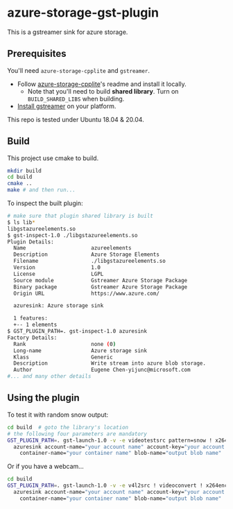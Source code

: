 # azure-storage-gst-plugin

This is a gstreamer sink for azure storage.

## Prerequisites

You'll need `azure-storage-cpplite` and `gstreamer`.

* Follow [azure-storage-cpplite](https://github.com/Azure/azure-storage-cpplite)'s readme and install it locally.
  * Note that you'll need to build **shared library**. Turn on `BUILD_SHARED_LIBS` when building.
* [Install gstreamer](https://gstreamer.freedesktop.org/documentation/installing/index.html?gi-language=c#) on your platform.

This repo is tested under Ubuntu 18.04 & 20.04.

## Build

This project use cmake to build.

```bash
mkdir build
cd build
cmake ..
make # and then run...
```

To inspect the built plugin:

```bash
# make sure that plugin shared library is built
$ ls lib*
libgstazureelements.so
$ gst-inspect-1.0 ./libgstazureelements.so
Plugin Details:
  Name                     azureelements
  Description              Azure Storage Elements
  Filename                 ./libgstazureelements.so
  Version                  1.0
  License                  LGPL
  Source module            Gstreamer Azure Storage Package
  Binary package           Gstreamer Azure Storage Package
  Origin URL               https://www.azure.com/

  azuresink: Azure storage sink

  1 features:
  +-- 1 elements
$ GST_PLUGIN_PATH=. gst-inspect-1.0 azuresink
Factory Details:
  Rank                     none (0)
  Long-name                Azure storage sink
  Klass                    Generic
  Description              Write stream into azure blob storage.
  Author                   Eugene Chen-yijunc@microsoft.com
#... and many other details
```

## Using the plugin

To test it with random snow output:

```bash
cd build  # goto the library's location
# the following four parameters are mandatory
GST_PLUGIN_PATH=. gst-launch-1.0 -v -e videotestsrc pattern=snow ! x264enc ! matroskamux ! \
  azuresink account-name="your account name" account-key="your account key" \
    container-name="your container name" blob-name="output blob name"
```

Or if you have a webcam...

```bash
cd build
GST_PLUGIN_PATH=. gst-launch-1.0 -v -e v4l2src ! videoconvert ! x264enc ! flvmux ! \
  azuresink account-name="your account name" account-key="your account key" \
    container-name="your container name" blob-name="output blob name"
```